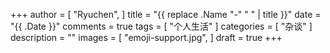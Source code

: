 +++
author = [
    "Ryuchen",
]
title = "{{ replace .Name "-" " " | title }}"
date = "{{ .Date }}"
comments = true
tags = [
    "个人生活"
]
categories = [
    "杂谈"
]
description = ""
images = [
    "emoji-support.jpg",
]
draft = true
+++